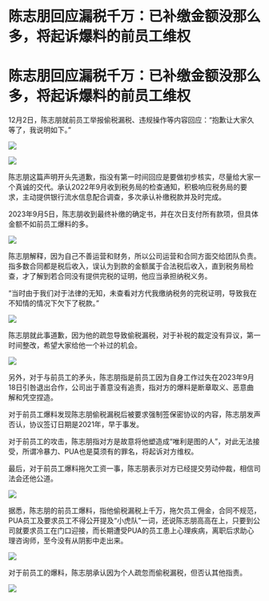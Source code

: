 # 陈志朋回应漏税千万：已补缴金额没那么多，将起诉爆料的前员工维权

# 陈志朋回应漏税千万：已补缴金额没那么多，将起诉爆料的前员工维权

12月2日，陈志朋就前员工举报偷税漏税、违规操作等内容回应：“抱歉让大家久等了，我说明如下。”

![](https://inews.gtimg.com/news_bt/Oxwr_0GqjJlG1VvZW2POJCehFQ_PB0tBkaCgIMNp2kascAA/1000)

![](https://inews.gtimg.com/news_bt/OTOXdloZrYVB01aozi5dTbxmGinA3hFYgr2TDMUNXmHnIAA/1000)

陈志朋这篇声明开头先道歉，指没有第一时间回应是要做初步核实，尽量给大家一个真诚的交代。承认2022年9月收到税务局的检查通知，积极响应税务局的要求，主动提供银行流水信息配合调查，多次承认补缴税款并及时完成。

2023年9月5日，陈志朋收到最终补缴的确定书，并在次日支付所有款项，但具体金额不如前员工爆料的多。

![](https://inews.gtimg.com/news_bt/OwdQhP36CbjQVml62A5_JT5Z-loPoscv4-AKIb5OaxlZ0AA/1000)

陈志朋解释，因为自己不善运营和财务，所以公司运营和合同方面交给团队负责。指多数合同都是税后收入，误认为到款的金额属于合法税后收入，直到税务局检查，才了解到若合同没有提供完税的证明，他应当承担纳税义务。

“当时由于我们对于法律的无知，未查看对方代我缴纳税务的完税证明，导致我在不知情的情况下欠下了税款。”

![](https://inews.gtimg.com/news_bt/O4uyXpILPRU9aeZ9EefZ45gs7MYr0lg6Dp7TLTqN7cHRoAA/1000)

陈志朋就此事道歉，因为他的疏忽导致偷税漏税，对于补税的裁定没有异议，第一时间整改，希望大家给他一个补过的机会。

![](https://inews.gtimg.com/news_bt/Op7NHLF7uQ0VMU1YseOI8aB0elDXiW0-8FNDYeol9ni2EAA/1000)

另外，对于与前员工的矛头，陈志朋指是前员工因为自身工作过失在2023年9月18日引咎退出合作，公司出于善意没有追责，指对方的爆料是断章取义、恶意曲解和凭空捏造。

对于前员工爆料发现陈志朋偷税漏税后被要求强制签保密协议的内容，陈志朋发声否认，协议签订日期是2021年，早于事发。

对于前员工的攻击，陈志朋指对方是故意将他塑造成“唯利是图的人”，对此无法接受，所谓冷暴力、PUA也是莫须有的罪名，将起诉对方维权。

最后，对于前员工爆料拖欠工资一事，陈志朋表示对方已经提交劳动仲裁，相信司法会还他公道。

![](https://inews.gtimg.com/news_bt/Os3WLFAtEwAvQ_stjEewTW44kzlBNPWGd1Fi8dWakrT2wAA/1000)

据悉，陈志朋的前员工爆料，指他偷税漏税上千万，拖欠员工佣金，合同不规范，PUA员工及要求员工不得公开提及“小虎队”一词，还说陈志朋高高在上，只要到公司就要求员工在门口迎接，而长期遭受PUA的员工患上心理疾病，离职后求助心理咨询师，至今没有从阴影中走出来。

![](https://inews.gtimg.com/news_bt/O94_dOiw3-1-Gb5K5X1UVyNe_vrvlrsxcW8hzulrObNRQAA/1000)

对于前员工的爆料，陈志朋承认因为个人疏忽而偷税漏税，但否认其他指责。

![](https://inews.gtimg.com/news_bt/Ofwe0kFb8P5GqzCqVQZWmbHFIF2qUCl6SQF41pg4CBxgkAA/1000)

